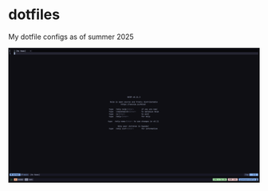 # dotfiles
My dotfile configs as of summer 2025

<div align="center">
  <img src="res/2025-July.png" width="750"/> 
</div>

